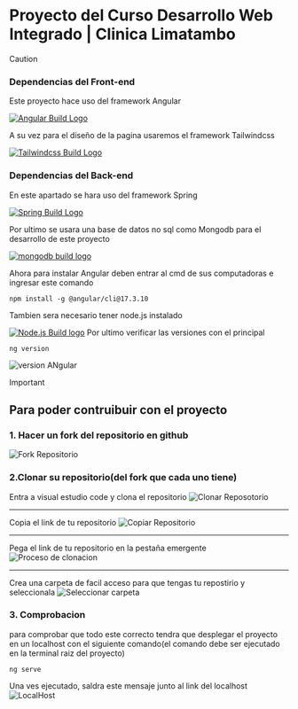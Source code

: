 # Proyecto del Curso Desarrollo Web Integrado | Clinica Limatambo

>[!CAUTION]
>### Dependencias del Front-end
>Este proyecto hace uso del framework Angular
>
>[![Angular Build Logo](https://upload.wikimedia.org/wikipedia/commons/0/07/Angular_Logo_SVG.svg)](https://angular.dev/)
>
>A su vez para el diseño de la pagina usaremos el framework Tailwindcss
>
>[![Tailwindcss Build Logo](https://imgs.search.brave.com/v-FALs0k2OQURnG7RCyUCq6BijIm_rIbDaWV0st3Lcw/rs:fit:860:0:0:0/g:ce/aHR0cHM6Ly9tZWRp/YXJlc291cmNlLnNm/bzIuZGlnaXRhbG9j/ZWFuc3BhY2VzLmNv/bS93cC1jb250ZW50/L3VwbG9hZHMvMjAy/NC8wOS8xMDE3MDMy/NS9UYWlsd2luZC1D/U1MtTG9nby0xLnBu/Zw)](https://tailwindcss.com/)
>
>### Dependencias del Back-end
>En este apartado se hara uso del framework Spring
>
>[![Spring Build Logo](https://imgs.search.brave.com/iy_fuSY3X4St9K5XJ8Jbi7sw_s3xCiw5DvrMmzr6m3I/rs:fit:860:0:0:0/g:ce/aHR0cHM6Ly93d3cu/bG9nby53aW5lL2Ev/bG9nby9TcHJpbmdf/RnJhbWV3b3JrL1Nw/cmluZ19GcmFtZXdv/cmstTG9nby53aW5l/LnN2Zw)](https://spring.io/projects/spring-framework)
>
>Por ultimo se usara una base de datos no sql como Mongodb para el desarrollo de este proyecto
>
>[![mongodb build logo](https://imgs.search.brave.com/YhcRsxxIwDxgDX0N6L6o4N5EsOzYA_1WMQdY7Vwwwho/rs:fit:860:0:0:0/g:ce/aHR0cHM6Ly8xMDAw/bG9nb3MubmV0L3dw/LWNvbnRlbnQvdXBs/b2Fkcy8yMDIwLzA4/L01vbmdvREItTG9n/by01MDB4MzEzLnBu/Zw)](https://www.mongodb.com/)
>
>
>Ahora para instalar Angular deben entrar al cmd de sus computadoras e ingresar este comando
>```
>npm install -g @angular/cli@17.3.10
>```
>Tambien sera necesario tener node.js instalado
>
>[![Node.js Build logo](https://cdnlogo.com/logos/n/88/nodejs.svg)](https://nodejs.org/dist/v20.19.1/node-v20.19.1-x64.msi)
>Por ultimo verificar las versiones con el principal
>```
>ng version
>```
>![version ANgular](https://github.com/lKaiser01l/Proyecto-Web-Clinica/blob/main/img/Captura%20de%20pantalla%202025-05-07%20133127.png)
>
>



>[!IMPORTANT]
>## Para poder contruibuir con el proyecto
>### 1. Hacer un fork del repositorio en github
>![Fork Repositorio](https://github.com/lKaiser01l/Proyecto-Web-Clinica/blob/main/img/Captura%20de%20pantalla%202025-05-04%20194754.png)
>### 2.Clonar su repositorio(del fork que cada uno tiene)
>Entra a visual estudio code y clona el repositorio
>![Clonar Reposotorio](https://github.com/lKaiser01l/Proyecto-Web-Clinica/blob/main/img/Captura%20de%20pantalla%202025-05-06%20183258.png)
>
>---
>
>Copia el link de tu repositorio
>![Copiar Repositorio](https://github.com/lKaiser01l/Proyecto-Web-Clinica/blob/main/img/Captura%20de%20pantalla%202025-05-12%20232530.png)
>
>---
>
>Pega el link de tu repositorio en la pestaña emergente
>![Proceso de clonacion](https://github.com/lKaiser01l/Proyecto-Web-Clinica/blob/main/img/Captura%20de%20pantalla%202025-05-12%20233141.png)
>
>---
>
>Crea una carpeta de facil acceso para que tengas tu repostirio y seleccionala
>![Seleccionar carpeta](https://github.com/lKaiser01l/Proyecto-Web-Clinica/blob/main/img/image.png)
>
>
>### 3. Comprobacion
>para comprobar que todo este correcto tendra que desplegar el proyecto en un localhost con el siguiente comando(el comando debe ser ejecutado en la terminal raiz del proyecto)
>
>```
>ng serve
>```
>
>Una ves ejecutado, saldra este mensaje junto al link del localhost
>![LocalHost](https://github.com/lKaiser01l/Proyecto-Web-Clinica/blob/main/img/Captura%20de%20pantalla%202025-05-12%20234420.png)

